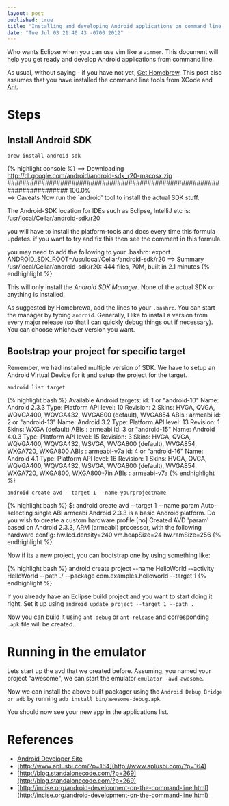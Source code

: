 ```yaml
---
layout: post
published: true
title: "Installing and developing Android applications on command line in OS X"
date: "Tue Jul 03 21:40:43 -0700 2012"
---
```


Who wants Eclipse when you can use vim like a `vimmer`. This document will help
you get ready and develop Android applications from command line.

As usual, without saying - if you have not yet, [Get
Homebrew](http://mxcl.github.com/homebrew/). This post also assumes that you
have installed the command line tools from XCode and
[Ant](http://ant.apache.org/).

Steps
=====

Install Android SDK
-------------------

`brew install android-sdk`

{% highlight console %}
==> Downloading http://dl.google.com/android/android-sdk_r20-macosx.zip
######################################################################## 100.0%\
==> Caveats
Now run the `android' tool to install the actual SDK stuff.

The Android-SDK location for IDEs such as Eclipse, IntelliJ etc is:
  /usr/local/Cellar/android-sdk/r20

 you will have to install the platform-tools and docs every time this formula
 updates. if you want to try and fix this then see the comment in this formula.

 you may need to add the following to your .bashrc:
   export ANDROID_SDK_ROOT=/usr/local/Cellar/android-sdk/r20
   ==> Summary
   /usr/local/Cellar/android-sdk/r20: 444 files, 70M, built in 2.1 minutes
{% endhighlight %}

This will only install the _Android SDK Manager_. None of the actual SDK or
anything is installed.

As suggested by Homebrewa, add the lines to your `.bashrc`. You can start the
manager by typing `android`. Generally, I like to install a version from every
major release (so that I can quickly debug things out if necessary). You can
choose whichever version you want.

Bootstrap your project for specific target
------------------------------------------

Remember, we had installed multiple version of SDK. We have to setup an Android
Virtual Device for it and setup the project for the target.

`android list target`

{% highlight bash %}
Available Android targets:
id: 1 or "android-10"
     Name: Android 2.3.3
     Type: Platform
     API level: 10
     Revision: 2
     Skins: HVGA, QVGA, WQVGA400, WQVGA432, WVGA800 (default), WVGA854
     ABIs : armeabi
id: 2 or "android-13"
     Name: Android 3.2
     Type: Platform
     API level: 13
     Revision: 1
     Skins: WXGA (default)
     ABIs : armeabi
id: 3 or "android-15"
     Name: Android 4.0.3
     Type: Platform
     API level: 15
     Revision: 3
     Skins: HVGA, QVGA, WQVGA400, WQVGA432, WSVGA, WVGA800 (default), WVGA854, WXGA720, WXGA800
     ABIs : armeabi-v7a
id: 4 or "android-16"
     Name: Android 4.1
     Type: Platform
     API level: 16
     Revision: 1
     Skins: HVGA, QVGA, WQVGA400, WQVGA432, WSVGA, WVGA800 (default), WVGA854, WXGA720, WXGA800, WXGA800-7in
     ABIs : armeabi-v7a
{% endhighlight %}

`android create avd --target 1 --name yourprojectname`

{% highlight bash %}
$: android create avd --target 1 --name param
Auto-selecting single ABI armeabi
Android 2.3.3 is a basic Android platform.
Do you wish to create a custom hardware profile [no]
Created AVD 'param' based on Android 2.3.3, ARM (armeabi) processor,
with the following hardware config:
hw.lcd.density=240
vm.heapSize=24
hw.ramSize=256
{% endhighlight %}

Now if its a new project, you can bootstrap one by using something like:

{% highlight bash %}
android create project --name HelloWorld --activity HelloWorld --path ./
--package com.examples.helloworld --target 1
{% endhighlight %}

If you already have an Eclipse build project and you want to start doing it
right. Set it up using `android update project --target 1 --path .`

Now you can build it using `ant debug` or `ant release` and corresponding
`.apk` file will be created.

Running in the emulator
=======================

Lets start up the avd that we created before. Assuming, you named your project
"awesome", we can start the emulator `emulator -avd awesome`.

Now we can install the above built packager using the `Android Debug Bridge or
adb` by running `adb install bin/awesome-debug.apk`.

You should now see your new app in the applications list.

References
==========

* [Android Developer Site](http://developer.android.com/tools/building/building-cmdline.html)
* [http://www.aplusbi.com/?p=164](http://www.aplusbi.com/?p=164)
* [http://blog.standalonecode.com/?p=269](http://blog.standalonecode.com/?p=269)
* [http://incise.org/android-development-on-the-command-line.html](http://incise.org/android-development-on-the-command-line.html)
